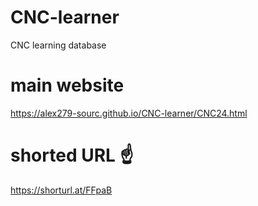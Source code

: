 # CNC-learner
CNC learning database 

# main website 
https://alex279-sourc.github.io/CNC-learner/CNC24.html

# shorted URL ☝️

https://shorturl.at/FFpaB
